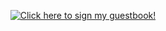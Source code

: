 <p align="center">
  <a href="https://gist.github.com/redbaron2k7/083f53f26c4f322c725da2474032a2f9">
    <img src="https://gist.github.com/traumverloren/6149296db236bde87056d1cb7bf726cd/raw/ca9c12edc622f5592745038c1ec24e5e2cdc158f/guestbook.gif" alt="Click here to sign my guestbook!">
  </a>
</p>
